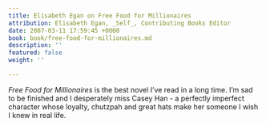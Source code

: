 ```yaml
---
title: Elisabeth Egan on Free Food for Millionaires
attribution: Elisabeth Egan, _Self_, Contributing Books Editor
date: 2007-03-11 17:59:45 +0000
book: book/free-food-for-millionaires.md
description: ''
featured: false
weight: ''

---
```

*Free Food for Millionaires* is the best novel I’ve read in a long time. I’m sad to be finished and I desperately miss Casey Han - a perfectly imperfect character whose loyalty, chutzpah and great hats make her someone I wish I knew in real life.